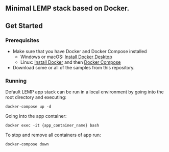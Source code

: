 ## Minimal LEMP stack based on Docker.

## Get Started

### Prerequisites

- Make sure that you have Docker and Docker Compose installed
  - Windows or macOS:
    [Install Docker Desktop](https://www.docker.com/get-started)
  - Linux: [Install Docker](https://www.docker.com/get-started) and then
    [Docker Compose](https://github.com/docker/compose)
- Download some or all of the samples from this repository.

### Running

Default LEMP app stack can be run in a local environment by going into the root directory and executing:

```console
docker-compose up -d
```

Going into the app container:

```console
docker exec -it {app_container_name} bash
```

To stop and remove all containers of app run:

```console
docker-compose down
```
